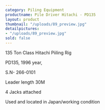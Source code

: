 ```yaml
---
category: Piling Equipment
productname: Pile Driver Hitachi - PD135
layout: product
thumbnail: "/uploads/89_preview.jpg"
detailpictures:
- "/uploads/89_preview.jpg"
sold: false
---
```


135 Ton Class Hitachi Piiling Rig



PD135, 1996 year,

S.N- 266-0101&nbsp;

Leader length 30M

4 Jacks attached

Used and located in Japan/working condition



